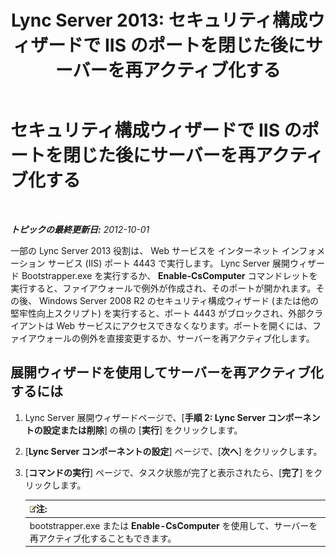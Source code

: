﻿---
title: 'Lync Server 2013: セキュリティ構成ウィザードで IIS のポートを閉じた後にサーバーを再アクティブ化する'
TOCTitle: セキュリティ構成ウィザードで IIS のポートを閉じた後にサーバーを再アクティブ化する
ms:assetid: cb8e17cf-f8c1-4099-b63b-c242d656c26a
ms:mtpsurl: https://technet.microsoft.com/ja-jp/library/Gg398851(v=OCS.15)
ms:contentKeyID: 48273587
ms.date: 05/19/2016
mtps_version: v=OCS.15
ms.translationtype: HT
---

# セキュリティ構成ウィザードで IIS のポートを閉じた後にサーバーを再アクティブ化する

 

_**トピックの最終更新日:** 2012-10-01_

一部の Lync Server 2013 役割は、 Web サービスを インターネット インフォメーション サービス (IIS) ポート 4443 で実行します。 Lync Server 展開ウィザード Bootstrapper.exe を実行するか、 **Enable-CsComputer** コマンドレットを実行すると、ファイアウォールで例外が作成され、そのポートが開かれます。その後、 Windows Server 2008 R2 のセキュリティ構成ウィザード (または他の堅牢性向上スクリプト) を実行すると、ポート 4443 がブロックされ、外部クライアントは Web サービスにアクセスできなくなります。ポートを開くには、ファイアウォールの例外を直接変更するか、サーバーを再アクティブ化します。

## 展開ウィザードを使用してサーバーを再アクティブ化するには

1.  Lync Server 展開ウィザードページで、\[**手順 2: Lync Server コンポーネントの設定または削除**\] の横の \[**実行**\] をクリックします。

2.  \[**Lync Server コンポーネントの設定**\] ページで、\[**次へ**\] をクリックします。

3.  \[**コマンドの実行**\] ページで、タスク状態が完了と表示されたら、\[**完了**\] をクリックします。
    
    <table>
    <thead>
    <tr class="header">
    <th><img src="images/Gg412781.note(OCS.15).gif" title="note" alt="note" />注:</th>
    </tr>
    </thead>
    <tbody>
    <tr class="odd">
    <td>bootstrapper.exe または <strong>Enable-CsComputer</strong> を使用して、サーバーを再アクティブ化することもできます。</td>
    </tr>
    </tbody>
    </table>

